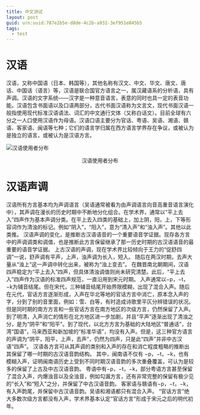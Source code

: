 ```yaml
---
title: 中文测试
layout: post
guid: urn:uuid:787e2b5e-d8de-4c2b-a932-3ef951e845b5
tags: 
  - test
---
```



# 汉语
汉语，又称中国语（日本、韩国等），其他名称有汉文、中文、华文、唐文、唐话、中国话（语言）等，汉语是联合国官方语言之一，属汉藏语系的分析语，具有声调。汉语的文字系统——汉字是一种意音语言，表意的同时也具一定的表音功能。汉语包含书面语以及口语两部分，古代书面汉语称为文言文，现代书面汉语一般指使用现代标准汉语语法、词汇的中文通行文体（又称白话文）。目前全球有六分之一人口使用汉语作为母语。汉语口语主要分为官话、粤语、吴语、湘语、赣语、客家语、闽语等七种；它们的语言学归属在西方语言学界存在争议，或被认为是独立的语言，或被认为是汉语方言。

![汉语使用者分布](https://upload.wikimedia.org/wikipedia/commons/f/fa/New-Map-Sinophone_World.PNG)
<center>汉语使用者分布</center>

# 汉语声调
汉语所有方言基本均为声调语言（吴语通常被看为由声调语言向音高重音语言演化中），其声调在漫长的历史时期中不断地分化组合。在学术界，通常以“平上去入”四声作为基本声调分类。在平上去入四类的基础上，加上阴，阳，上，下等形容词作为清浊的标记。例如“阴入”，“阳入”，意为“清入声”和“浊入声”。其他以此类推。
汉语声调的变化，是推断古汉语语音的一个重要语音学证据。现存各方言中的声调调类和调值，也是推断此方言保留继承了那一历史时期的古汉语语音的最重要的语音学证据。
上古汉语的声调，现在学术界比较倾向于王力的“促舒四调”一说，舒声调有平声，上声，浊声调为长入，短入。
随后在两汉时期，去声大量从“浊上”这一声调中转化出来，被称为“浊上变去”。
在魏晋南北朝期间，汉语四声稳定为“平上去入”四声，但具体清浊调值则尚未研究清楚。此后，“平上去入”四声作为汉语的标准四声规范，一直沿用到宋元时期。
入声通常以−p，−t，−k为辅音结尾。但在宋代，三种辅音结尾开始界限模糊，出现了混合入声。随后在元代，官话方言逐渐形成，入声在华北等地的官话方言中消亡，原本念入声的字，分到了别的音里面，例如：雪、白等，有时造成诗歌里平仄分辨错误的状况。但是同时期的南方方言和一些官话方言在南方地区的次级方言，仍然保留了入声。
到了明清，入声消亡的情形在北方地区进一步加剧，并且“平声”逐渐出现了清浊之分，是为“阴平”和“阳平”。到了现代，以北方方言为基础的大陆地区“普通话”，台湾“国语”，马来西亚和新加坡的“标准华语”，均没有入声。但是，这三种官方语言的声调为“阴平，阳平，上声，去声”，仍然为四声，只是此“四声”并非中古汉语“四声”。
汉语各方言可从其声调的类别和入声的存在和消亡程度粗略的推断出其保留了哪一时期的古汉语音韵结构。
其中，闽南语不仅有 −p，−t，−k，也有模糊入声，证明闽南语历史上受到不同时期汉语音韵的多次重叠覆盖，可认为是较多的保留了上古及中古汉语音韵。 粤语中有−p，−t，−k，部分粤语方言甚至保留了混合入声，内爆浊音以及全浊音，例如勾漏方言，还有非常完整的保留有极少见的“长入”和“短入”之分，并保留了中古汉语音韵。
客家语与赣语有−p，−t，−k，有入声韵尾，并保留中古汉语音韵。吴语和湘语都只有混合入声。
“官话方言”绝大多数次级方言都没有入声，学术界基本认定“官话方言”形成于宋元之后的明代初年。